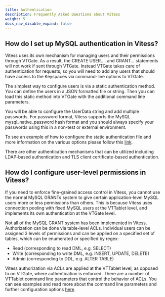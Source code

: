 ```yaml
---
title: Authentication
description: Frequently Asked Questions about Vitess
weight: 5
docs_nav_disable_expand: false
---
```


## How do I set up MySQL authentication in Vitess?

Vitess uses its own mechanism for managing users and their permissions through VTGate. As a result, the CREATE USER.... and GRANT... statements will not work if sent through VTGate. Instead VTGate takes care of authentication for requests, so you will need to add any users that should have access to the Keyspaces via command-line options to VTGate.

The simplest way to configure users is via a static authentication method. You can define the users in a JSON formatted file or string. Then you can load this static method into VTGate with the additional command line parameters. 

You will be able to configure the UserData string and add multiple passwords. For password format, Vitess supports the MySQL mysql_native_password hash format and you should always specify your passwords using this in a non-test or external environment. 

To see an example of how to configure the static authentication file and more information on the various options please follow this [link](https://vitess.io/docs/13.0/user-guides/configuration-advanced/user-management/#authentication).

There are other authentication mechanisms that can be utilized including LDAP-based authentication and TLS client certificate-based authentication.

## How do I configure user-level permissions in Vitess?

If you need to enforce fine-grained access control in Vitess, you cannot use the normal MySQL GRANTs system to give certain application-level MySQL users more or less permissions than others. This is because Vitess uses connection pooling with fixed MySQL users at the VTTablet level, and implements its own authentication at the VTGate level. 

Not all of the MySQL GRANT system has been implemented in Vitess. Authorization can be done via table-level ACLs. Individual users can be assigned 3 levels of permissions and can be applied on a specified set of tables, which can be enumerated or specified by regex:
- Read (corresponding to read DML, e.g. SELECT)
- Write (corresponding to write DML, e.g. INSERT, UPDATE, DELETE)
- Admin (corresponding to DDL, e.g. ALTER TABLE)

Vitess authorization via ACLs are applied at the VTTablet level, as opposed to on VTGate, where authentication is enforced. There are a number of VTTablet command line parameters that control the behavior of ACLs. You can see examples and read more about the command line parameters and further configuration options [here](https://vitess.io/docs/user-guides/authorization/#vttablet-parameters-for-table-acls). 